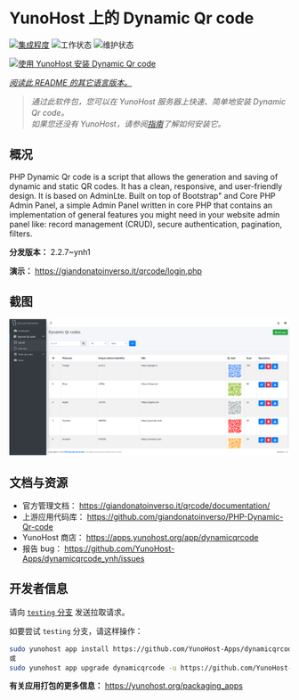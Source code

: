 <!--
注意：此 README 由 <https://github.com/YunoHost/apps/tree/master/tools/readme_generator> 自动生成
请勿手动编辑。
-->

# YunoHost 上的 Dynamic Qr code

[![集成程度](https://dash.yunohost.org/integration/dynamicqrcode.svg)](https://ci-apps.yunohost.org/ci/apps/dynamicqrcode/) ![工作状态](https://ci-apps.yunohost.org/ci/badges/dynamicqrcode.status.svg) ![维护状态](https://ci-apps.yunohost.org/ci/badges/dynamicqrcode.maintain.svg)

[![使用 YunoHost 安装 Dynamic Qr code](https://install-app.yunohost.org/install-with-yunohost.svg)](https://install-app.yunohost.org/?app=dynamicqrcode)

*[阅读此 README 的其它语言版本。](./ALL_README.md)*

> *通过此软件包，您可以在 YunoHost 服务器上快速、简单地安装 Dynamic Qr code。*  
> *如果您还没有 YunoHost，请参阅[指南](https://yunohost.org/install)了解如何安装它。*

## 概况

PHP Dynamic Qr code is a script that allows the generation and saving of dynamic and static QR codes. It has a clean, responsive, and user-friendly design. It is based on AdminLte. Built on top of Bootstrap" and Core PHP Admin Panel, a simple Admin Panel written in core PHP that contains an implementation of general features you might need in your website admin panel like: record management (CRUD), secure authentication, pagination, filters.

**分发版本：** 2.2.7~ynh1

**演示：** <https://giandonatoinverso.it/qrcode/login.php>

## 截图

![Dynamic Qr code 的截图](./doc/screenshots/screenshot.png)

## 文档与资源

- 官方管理文档： <https://giandonatoinverso.it/qrcode/documentation/>
- 上游应用代码库： <https://github.com/giandonatoinverso/PHP-Dynamic-Qr-code>
- YunoHost 商店： <https://apps.yunohost.org/app/dynamicqrcode>
- 报告 bug： <https://github.com/YunoHost-Apps/dynamicqrcode_ynh/issues>

## 开发者信息

请向 [`testing` 分支](https://github.com/YunoHost-Apps/dynamicqrcode_ynh/tree/testing) 发送拉取请求。

如要尝试 `testing` 分支，请这样操作：

```bash
sudo yunohost app install https://github.com/YunoHost-Apps/dynamicqrcode_ynh/tree/testing --debug
或
sudo yunohost app upgrade dynamicqrcode -u https://github.com/YunoHost-Apps/dynamicqrcode_ynh/tree/testing --debug
```

**有关应用打包的更多信息：** <https://yunohost.org/packaging_apps>
